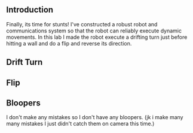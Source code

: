 ## Introduction

Finally, its time for stunts! I've constructed a robust robot and communications system so that the robot can reliably execute dynamic movements. In this lab I made the robot execute a drifting turn just before hitting a wall and do a flip and reverse its direction.

## Drift Turn

## Flip

## Bloopers

I don't make any mistakes so I don't have any bloopers. (jk i make many many mistakes I just didn't catch them on camera this time.)